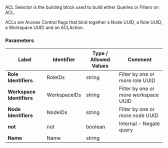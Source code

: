 

ACL Selector is the building block used to build either Queries or Filters on ACL.

ACLs are Access Control flags that bind together a Node UUID, a Role UUID, a Workspace UUID and an ACLAction.


### Parameters
|Label |Identifier|Type / Allowed Values| Comment |
|---|---|---|---|
|**Role Identifiers**|RoleIDs|string|Filter by one or more role UUID|
|**Workspace Identifiers**|WorkspaceIDs|string|Filter by one or more workspace UUID|
|**Node Identifiers**|NodeIDs|string|Filter by one or more node UUID|
|**not**|not|boolean|Internal - Negate query|
|**Name**|Name|string||

